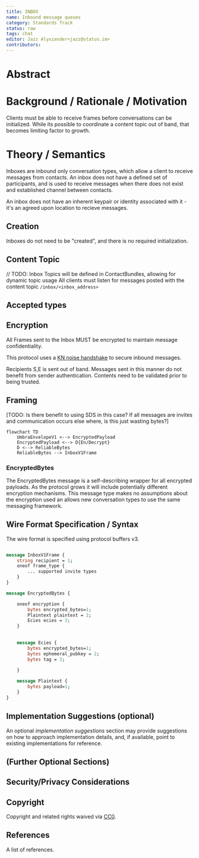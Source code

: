 ```yaml
---
title: INBOX
name: Inbound message queues
category: Standards Track
status: raw
tags: chat
editor: Jazz Alyxzander<jazz@status.im>
contributors:
---
```

# Abstract


# Background / Rationale / Motivation
Clients must be able to receive frames before conversations can be initialized. While its possible to coordinate a content topic out of band, that becomes limiting factor to growth. 


# Theory / Semantics

Inboxes are inbound only conversation types, which allow a client to receive messages from contacts. 
An inbox does not have a defined set of participants, and is used to receive messages when there does not exist and established channel between contacts. 

An inbox does not have an inherent keypair or identity associated with it - it's an agreed upon location to recieve messages. 


## Creation

Inboxes do not need to be "created", and there is no required initialization. 


## Content Topic

// TODO: Inbox Topics will be defined in ContactBundles, allowing for dynamic topic usage
All clients must listen for messages posted with the content topic `/inbox/<inbox_address>`



## Accepted types



## Encryption

All Frames sent to the Inbox MUST be encrypted to maintain message confidentiality. 

This protocol uses a [KN noise handshake](https://noiseexplorer.com/patterns/KN/) to secure inbound messages. 

Recipients S,E is sent out of band. Messages sent in this manner do not benefit from sender authentication. Contents need to be validated prior to being trusted. 



## Framing 

[TODO: Is there benefit to using SDS in this case? If all messages are invites and communication occurs else where, is this just wasting bytes?]
```mermaid 
flowchart TD
    UmbraEnvelopeV1 <--> EncryptedPayload
    EncryptedPayload <--> D{En/Decrypt}
    D <--> ReliableBytes
    ReliableBytes --> InboxV1Frame

```

### EncryptedBytes

The EncryptedBytes message is a self-describing wrapper for all encrypted payloads. As the protocol grows it will include potentially different encryption mechanisms. This message type makes no assumptions about the encryption used an allows new conversation types to use the same messaging framework.




## Wire Format Specification / Syntax
The wire format is specified using protocol buffers v3.

```protobuf

message InboxV1Frame {
    string recipient = 1;
    oneof frame_type {
        ... supported invite types
    }
}

message EncryptedBytes {

    oneof encryption {
        bytes encrypted_bytes=1;
        Plaintext plaintext = 2;
		Ecies ecies = 3;
    }
   
    
    message Ecies {
        bytes encrypted_bytes=1;
        bytes ephemeral_pubkey = 2;
        bytes tag = 3;
        
    }

    message Plaintext {
        bytes payload=1;
    }
}

```

## Implementation Suggestions (optional)
An optional *implementation suggestions* section may provide suggestions on how to approach implementation details, and, 
if available, point to existing implementations for reference.


## (Further Optional Sections)


## Security/Privacy Considerations


## Copyright

Copyright and related rights waived via [CC0](https://creativecommons.org/publicdomain/zero/1.0/).

## References

A list of references.
